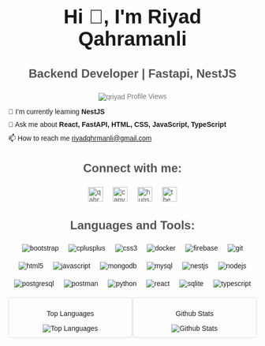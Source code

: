 <!DOCTYPE html>
<html lang="en">
<head>
    <meta charset="UTF-8">
    <meta name="viewport" content="width=device-width, initial-scale=1.0">
    <title>Riyad Qahramanli - Backend Developer</title>
    <style>
        body {
            font-family: Arial, sans-serif;
        }
        h1 {
            text-align: center;
            font-size: 2.5rem;
        }
        h3 {
            text-align: center;
            font-size: 1.5rem;
            color: #555;
        }
        .profile-views {
            text-align: center;
            color: #777;
        }
        .profile-views img {
            vertical-align: middle;
        }
        ul {
            list-style: none;
            padding: 0;
        }
        ul li {
            margin-bottom: 10px;
        }
        .connect-icons {
            display: flex;
            justify-content: center;
            gap: 20px;
        }
        .connect-icons a {
            text-decoration: none;
            color: #555;
            transition: color 0.2s;
        }
        .connect-icons a:hover {
            color: #007bff;
        }
        .languages-tools {
            display: flex;
            flex-wrap: wrap;
            gap: 20px;
            justify-content: center;
        }
        .languages-tools img {
            max-width: 100%;
            height: auto;
        }
        .stats {
            display: flex;
            justify-content: space-between;
            margin-top: 20px;
        }
        .stats .stat-item {
            flex: 1;
            text-align: center;
            padding: 10px;
            border: 1px solid #ddd;
            border-radius: 5px;
        }
    </style>
</head>
<body>
    <h1>Hi 👋, I'm Riyad Qahramanli</h1>
    <h3>Backend Developer | Fastapi, NestJS</h3>
    <div class="profile-views">
        <img src="https://komarev.com/ghpvc/?username=qriyad&label=Profile%20views&color=0e75b6&style=flat" alt="qriyad" /> Profile Views
    </div>
    <ul>
        <li>🌱 I’m currently learning <strong>NestJS</strong></li>
        <li>💬 Ask me about <strong>React, FastAPI, HTML, CSS, JavaScript, TypeScript</strong></li>
        <li>📫 How to reach me <a href="mailto:riyadqhrmanli@gmail.com">riyadqhrmanli@gmail.com</a></li>
    </ul>
    <h3>Connect with me:</h3>
    <div class="connect-icons">
        <a href="https://instagram.com/qahramanli_riyad" target="_blank"><img src="https://img.shields.io/badge/Instagram-qahramanli_riyad-blue?style=flat&logo=instagram" alt="qahramanli_riyad" height="30" /></a>
        <a href="https://www.codechef.com/users/capybara31" target="_blank"><img src="https://img.shields.io/badge/Codechef-capybara31-blue?style=flat&logo=codechef" alt="capybara31" height="30" /></a>
        <a href="https://codeforces.com/profile/hugs_from_capybara" target="_blank"><img src="https://img.shields.io/badge/Codeforces-hugs_from_capybara-blue?style=flat&logo=codeforces" alt="hugs_from_capybara" height="30" /></a>
        <a href="https://www.leetcode.com/the_agent_bara" target="_blank"><img src="https://img.shields.io/badge/LeetCode-the_agent_bara-blue?style=flat&logo=leetcode" alt="the_agent_bara" height="30" /></a>
    </div>
    <h3>Languages and Tools:</h3>
    <div class="languages-tools">
        <img src="https://img.shields.io/badge/Bootstrap-Bootstrap-563D7C?style=flat&logo=bootstrap" alt="bootstrap" />
        <img src="https://img.shields.io/badge/C++-C++-00599C?style=flat&logo=c%2B%2B" alt="cplusplus" />
        <img src="https://img.shields.io/badge/CSS3-CSS3-1572B6?style=flat&logo=css3" alt="css3" />
        <img src="https://img.shields.io/badge/Docker-Docker-2496ED?style=flat&logo=docker" alt="docker" />
        <img src="https://img.shields.io/badge/Firebase-Firebase-FFCA28?style=flat&logo=firebase" alt="firebase" />
        <img src="https://img.shields.io/badge/Git-Git-F05032?style=flat&logo=git" alt="git" />
        <img src="https://img.shields.io/badge/HTML5-HTML5-E34F26?style=flat&logo=html5" alt="html5" />
        <img src="https://img.shields.io/badge/JavaScript-JavaScript-F7DF1E?style=flat&logo=javascript" alt="javascript" />
        <img src="https://img.shields.io/badge/MongoDB-MongoDB-47A248?style=flat&logo=mongodb" alt="mongodb" />
        <img src="https://img.shields.io/badge/MySQL-MySQL-4479A1?style=flat&logo=mysql" alt="mysql" />
        <img src="https://img.shields.io/badge/NestJS-NestJS-E0234E?style=flat&logo=nestjs" alt="nestjs" />
        <img src="https://img.shields.io/badge/Node.js-Node.js-339933?style=flat&logo=node.js" alt="nodejs" />
        <img src="https://img.shields.io/badge/PostgreSQL-PostgreSQL-336791?style=flat&logo=postgresql" alt="postgresql" />
        <img src="https://img.shields.io/badge/Postman-Postman-FF6C37?style=flat&logo=postman" alt="postman" />
        <img src="https://img.shields.io/badge/Python-Python-3776AB?style=flat&logo=python" alt="python" />
        <img src="https://img.shields.io/badge/React-React-61DAFB?style=flat&logo=react" alt="react" />
        <img src="https://img.shields.io/badge/SQLite-SQLite-003B57?style=flat&logo=sqlite" alt="sqlite" />
        <img src="https://img.shields.io/badge/TypeScript-TypeScript-3178C6?style=flat&logo=typescript" alt="typescript" />
    </div>
    <div class="stats">
        <div class="stat-item">
            <p>Top Languages</p>
            <img src="https://github-readme-stats.vercel.app/api/top-langs?username=qriyad&show_icons=true&locale=en&layout=compact" alt="Top Languages" />
        </div>
        <div class="stat-item">
            <p>Github Stats</p>
            <img src="https://github-readme-stats.vercel.app/api?username=qriyad&show_icons=true&locale=en" alt="Github Stats" />
        </div>
    </div>
</body>
</html>
